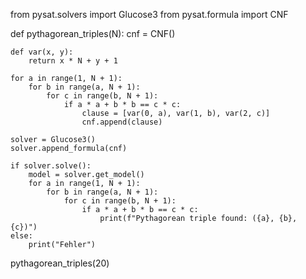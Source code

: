 from pysat.solvers import Glucose3
from pysat.formula import CNF

def pythagorean_triples(N):
    cnf = CNF()
    
    def var(x, y):
        return x * N + y + 1

    for a in range(1, N + 1):
        for b in range(a, N + 1):
            for c in range(b, N + 1):
                if a * a + b * b == c * c:
                    clause = [var(0, a), var(1, b), var(2, c)]
                    cnf.append(clause)
    
    solver = Glucose3()
    solver.append_formula(cnf)

    if solver.solve():
        model = solver.get_model()
        for a in range(1, N + 1):
            for b in range(a, N + 1):
                for c in range(b, N + 1):
                    if a * a + b * b == c * c:
                        print(f"Pythagorean triple found: ({a}, {b}, {c})")
    else:
        print("Fehler")

pythagorean_triples(20)
